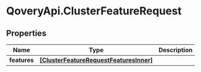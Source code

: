 # QoveryApi.ClusterFeatureRequest

## Properties

Name | Type | Description | Notes
------------ | ------------- | ------------- | -------------
**features** | [**[ClusterFeatureRequestFeaturesInner]**](ClusterFeatureRequestFeaturesInner.md) |  | [optional] 


